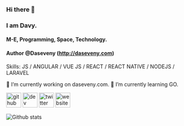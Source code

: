 ### Hi there 👋 
### I am Davy.
#### M-E, Programming, Space, Technology.
#### Author @Daseveny (http://daseveny.com)

Skills: JS / ANGULAR / VUE JS / REACT / REACT NATIVE / NODEJS / LARAVEL

🔭 I’m currently working on daseveny.com. 🌱 I’m currently learning GO. 

[<img src='https://cdn.jsdelivr.net/npm/simple-icons@3.0.1/icons/github.svg' alt='github' height='40'>](https://github.com/davychhouk)  [<img src='https://cdn.jsdelivr.net/npm/simple-icons@3.0.1/icons/dev-dot-to.svg' alt='dev' height='40'>](https://dev.to/davychhouk)  [<img src='https://cdn.jsdelivr.net/npm/simple-icons@3.0.1/icons/twitter.svg' alt='twitter' height='40'>](https://twitter.com/chhoukdavy)  [<img src='https://cdn.jsdelivr.net/npm/simple-icons@3.0.1/icons/icloud.svg' alt='website' height='40'>](daseveny.com)  

![Github stats](https://github-readme-stats.vercel.app/api?username=davychhouk&show_icons=true)
